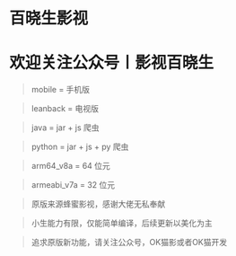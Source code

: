 # 百晓生影视

# 欢迎关注公众号〡影视百晓生

> mobile = 手机版
  
> leanback = 电视版

> java = jar + js 爬虫 

> python = jar + js + py 爬虫


> arm64_v8a = 64 位元
  
> armeabi_v7a = 32 位元

>原版来源蜂蜜影视，感谢大佬无私奉献

>小生能力有限，仅能简单编译，后续更新以美化为主

>追求原版新功能，请关注公众号，OK猫影或者OK猫开发